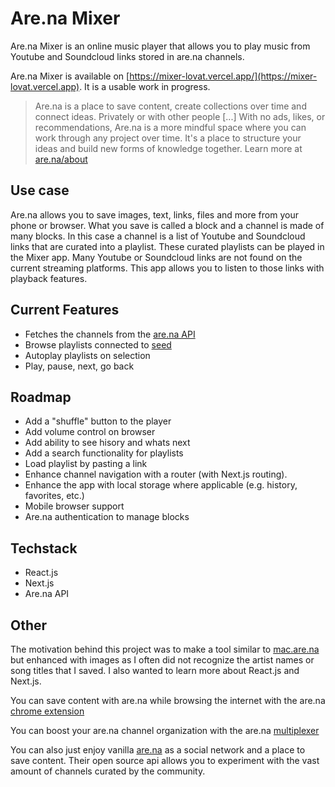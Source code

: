 # Are.na Mixer
Are.na Mixer is an online music player that allows you to play music from Youtube and Soundcloud links stored in are.na channels. 

Are.na Mixer is available on [https://mixer-lovat.vercel.app/](https://mixer-lovat.vercel.app). It is a usable work in progress.

> Are.na is a place to save content, create collections over time and connect ideas. Privately or with other people [...] With no ads, likes, or recommendations, Are.na is a more mindful space where you can work through any project over time. It's a place to structure your ideas and build new forms of knowledge together. Learn more at [are.na/about](https://www.are.na/about)

## Use case
Are.na allows you to save images, text, links, files and more from your phone or browser. What you save is called a block and a channel is made of many blocks. In this case a channel is a list of Youtube and Soundcloud links that are curated into a playlist. These curated playlists can be played in the Mixer app. Many Youtube or Soundcloud links are not found on the current streaming platforms. This app allows you to listen to those links with playback features.

## Current Features
- Fetches the channels from the [are.na API](https://dev.are.na/documentation/channels)
- Browse playlists connected to [seed](https://www.are.na/la-src/seed-nwf3b3nhr-a)
- Autoplay playlists on selection
- Play, pause, next, go back

## Roadmap
- Add a "shuffle" button to the player
- Add volume control on browser
- Add ability to see hisory and whats next
- Add a search functionality for playlists
- Load playlist by pasting a link
- Enhance channel navigation with a router (with Next.js routing). 
- Enhance the app with local storage where applicable (e.g. history, favorites, etc.)
- Mobile browser support
- Are.na authentication to manage blocks

## Techstack
- React.js
- Next.js
- Are.na API

## Other
The motivation behind this project was to make a tool similar to [mac.are.na](https://mac.are.na/) but enhanced with images as I often did not recognize the artist names or song titles that I saved. I also wanted to learn more about React.js and Next.js.

You can save content with are.na while browsing the internet with the are.na [chrome extension](https://chrome.google.com/webstore/detail/arena/lkihjlcipnbgeokmfnpogjfflofbfhga)

You can boost your are.na channel organization with the are.na [multiplexer](https://github.com/mguidetti/are.na-multiplexer)

You can also just enjoy vanilla [are.na](https://www.are.na/) as a social network and a place to save content. Their open source api allows you to experiment with the vast amount of channels curated by the community.

